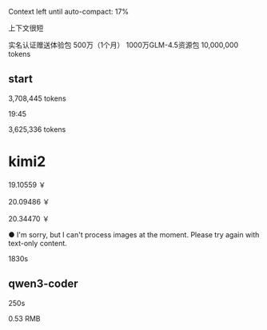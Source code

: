  Context left until auto-compact: 17%


 上下文很短


实名认证赠送体验包 500万（1个月）
1000万GLM-4.5资源包
10,000,000 tokens


## start
 3,708,445 tokens

19:45


3,625,336 tokens



# kimi2

19.10559 ￥

20.09486 ￥

20.34470 ￥

● I'm sorry, but I can't process images at the moment. Please try again with text-only content.



1830s


## qwen3-coder

250s

0.53 RMB
